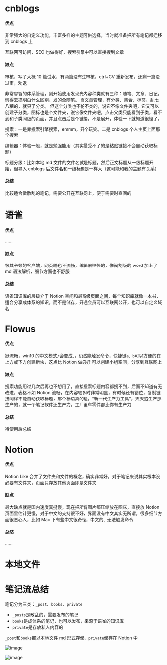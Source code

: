 # cnblogs

#### 优点

非常强大的自定义功能，丰富多样的主题可供选择，当时就准备把所有笔记都迁移到 cnblogs 上

互联网可访问，SEO 也做得好，搜索引擎中可以直接搜到文章

#### 缺点

审核，写了大概 10 篇试水，有两篇没有过审核，ctrl+CV 重新发布，还剩一篇没过审，劝退

非常睿智的体系管理，刚开始使用发现光内容种类就有三种：随笔、文章、日记，懒得去搞明白什么区别，发的全随笔。
而文章管理，有分类、集合、标签，乱七八糟的，就只了分类。
但这个分类也不伦不类的，说它不像文件夹吧，它又可以创建子分类，图标也是个文件夹，说它像文件夹吧，点击父类只能看到子类，看不到和子类同级的页面，并且点击后是个链接，不是展开，体验一下就知道很怪了。

搜索：一是靠搜索引擎搜索，emmm，开个玩笑。二是 cnblogs 个人主页上面那个搜索

编辑器：体验一般，就是勉强能用（其实最受不了的是粘贴链接不会自动获取标题）

标题分级：比如本地 md 文件的文件名就是标题，然后正文标题从一级标题开始，但导入 cnblogs 后文件名和一级标题是一样大（这可能和我的主题有关系）

#### 总结

比较适合做散乱的笔记，需要公开在互联网上，便于需要时查阅的

# 语雀

#### 优点

......

#### 缺点

极其卡顿的客户端，网页端也不流畅，编辑器怪怪的，像阉割版的 word 加上了 md 语法解析，细节方面也不舒服

#### 总结

语雀知识库的层级介于 Notion 空间和最高级页面之间，每个知识库就像一本书，适合分享成体系的知识，而不是储存，开通会员可以互联网公开，也可以自定义域名

# Flowus

#### 优点

挺流畅，win10 的中文模式`/`会变成`、`，仍然能触发命令，快捷键`a、b`可以方便的在上方或下方创建新块，这点比 Notion 做的好
可以创建小组空间，分享到互联网上

#### 缺点

搜索功能用过几次后再也不想用了，直接搜索标题内容都搜不到，后面不知道有无改进，表格不如 Notion 流畅，在内容较多时非常明显，有时候还有错位，复制链接同样不能自动获取标题，那个标语真的尬，“新一代生产力工具”，天天这生产那生产的，就一个笔记软件还生产力，工厂里车零件都比你有生产力

#### 总结

待使用后总结

# Notion

#### 优点

Notion Like 合并了文件夹和文件的概念，确实非常好，对于笔记来说其实根本没必要有文件夹，页面只存放其他页面即是文件夹

#### 缺点

最大缺点就是国内速度真挺慢，现在把所有图片都压缩放在图床，直接放 Notion 页面里估计更慢，对于中文的支持很不好，界面没有中文其实无所谓，很多细节方面很恶心人，比如 Mac 下有些中文很奇怪，中文的`、`无法触发命令

#### 总结

......

# 本地文件

# 笔记流总结

笔记分为三类：`_post`、`books`、`private`
- `_posts`是散乱的，需要发布的笔记
- `books`是成体系的笔记，也可以发布，来源于语雀的知识库
- `private`是存放私人内容的

`_post`和`books`都以本地文件 md 形式存储，`private`储存在 Notion 中

![image](https://jsd.cdn.zzko.cn/gh/luxuxl/picx-images-hosting@master/20240225/image.9rj4rh7lhu.webp)

![image](https://jsd.cdn.zzko.cn/gh/luxuxl/picx-images-hosting@master/20240225/image.92pv7gldga.webp)